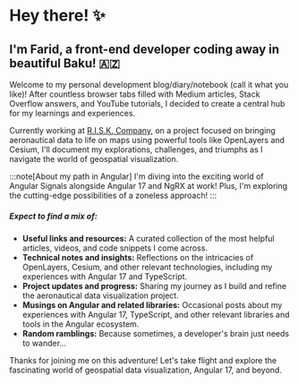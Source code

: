 # Hey there! ✨
## I'm Farid, a front-end developer coding away in beautiful Baku! 🇦🇿

Welcome to my personal development blog/diary/notebook (call it what you like)! After countless browser tabs filled with Medium articles, Stack Overflow answers, and YouTube tutorials, I decided to create a central hub for my learnings and experiences.

Currently working at [R.I.S.K. Company](https://risk.az/products/panda), on a project focused on bringing aeronautical data to life on maps using powerful tools like OpenLayers and Cesium, I'll document my explorations, challenges, and triumphs as I navigate the world of geospatial visualization.

:::note[About my path in Angular]
I'm diving into the exciting world of Angular Signals alongside Angular 17 and NgRX at work! Plus, I'm exploring the cutting-edge possibilities of a zoneless approach!
:::

##### Expect to find a mix of:

- **Useful links and resources:** A curated collection of the most helpful articles, videos, and code snippets I come across.
- **Technical notes and insights:** Reflections on the intricacies of OpenLayers, Cesium, and other relevant technologies, including my experiences with Angular 17 and TypeScript.
- **Project updates and progress:** Sharing my journey as I build and refine the aeronautical data visualization project.
- **Musings on Angular and related libraries:** Occasional posts about my experiences with Angular 17, TypeScript, and other relevant libraries and tools in the Angular ecosystem.
- **Random ramblings:** Because sometimes, a developer's brain just needs to wander...

Thanks for joining me on this adventure! Let's take flight and explore the fascinating world of geospatial data visualization, Angular 17, and beyond.